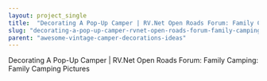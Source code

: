 ```yaml
---
layout: project_single
title:  "Decorating A Pop-Up Camper | RV.Net Open Roads Forum: Family Camping: Family Camping Pictures"
slug: "decorating-a-pop-up-camper-rvnet-open-roads-forum-family-camping-family-camping-pictures"
parent: "awesome-vintage-camper-decorations-ideas"
---
```

Decorating A Pop-Up Camper | RV.Net Open Roads Forum: Family Camping: Family Camping Pictures